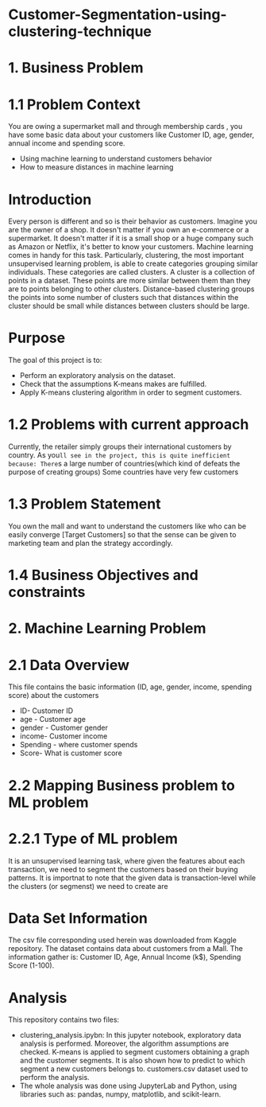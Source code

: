 # Customer-Segmentation-using-clustering-technique
# 1. Business Problem
# 1.1 Problem Context
You are owing a supermarket mall and through membership cards , you have some basic data about your customers like Customer ID, age, gender, annual income and spending score.
* Using machine learning to understand customers behavior
* How to measure distances in machine learning
# Introduction
Every person is different and so is their behavior as customers.
Imagine you are the owner of a shop. It doesn't matter if you own an e-commerce or a supermarket. It doesn't matter if it is a small shop or a huge company such as Amazon or Netflix, it's better to know your customers.
Machine learning comes in handy for this task. Particularly, clustering, the most important unsupervised learning problem, is able to create categories grouping similar individuals.
These categories are called clusters. A cluster is a collection of points in a dataset. These points are more similar between them than they are to points belonging to other clusters. Distance-based clustering groups the points into some number of clusters such that distances within the cluster should be small while distances between clusters should be large.
# Purpose
The goal of this project is to:
* Perform an exploratory analysis on the dataset.
* Check that the assumptions K-means makes are fulfilled.
* Apply K-means clustering algorithm in order to segment customers.
# 1.2 Problems with current approach
Currently, the retailer simply groups their international customers by country. As you`ll see in the project, this is quite inefficient because:
There`s a large number of countries(which kind of defeats the purpose of creating groups)
Some countries have very few customers
# 1.3 Problem Statement
You own the mall and want to understand the customers like who can be easily converge [Target Customers] so that the sense can be given to marketing team and plan the strategy accordingly.

# 1.4 Business Objectives and constraints
# 2. Machine Learning Problem
# 2.1 Data Overview
This file contains the basic information (ID, age, gender, income, spending score) about the customers
* ID- Customer ID
* age - Customer age
* gender - Customer gender
* income- Customer income
* Spending - where customer spends
* Score- What is customer score
# 2.2 Mapping Business problem to ML problem
# 2.2.1 Type of ML problem
It is an unsupervised learning task, where given the features about each transaction, we need to segment the customers based on their buying patterns.
It is importnat to note that the given data is transaction-level while the clusters (or segmenst) we need to create are
# Data Set Information
The csv file corresponding used herein was downloaded from Kaggle repository. The dataset contains data about customers from a Mall. The information gather is: Customer ID, Age, Annual Income (k$), Spending Score (1-100).
# Analysis
This repository contains two files:

* clustering_analysis.ipybn: In this jupyter notebook, exploratory data analysis is performed. Moreover, the algorithm assumptions are checked. K-means is applied to segment customers obtaining a graph and the customer segments. It is also shown how to predict to which segment a new customers belongs to.
customers.csv dataset used to perform the analysis.
* The whole analysis was done using JupyterLab and Python, using libraries such as: pandas, numpy, matplotlib, and scikit-learn.


